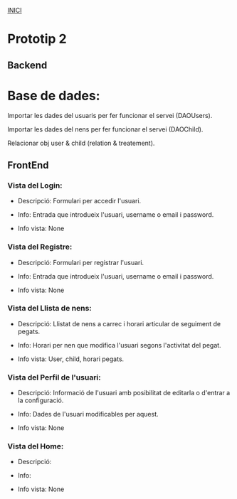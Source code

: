 [INICI](../README.md)

# Prototip 2

## Backend

# Base de dades:

Importar les dades del usuaris per fer funcionar el servei (DAOUsers).

Importar les dades del nens per fer funcionar el servei (DAOChild).

Relacionar obj user & child (relation & treatement).

## FrontEnd


### Vista del Login:

- Descripció: Formulari per accedir l'usuari.

- Info: Entrada que introdueix l'usuari, username o email i password.

- Info vista: None

### Vista del Registre:

- Descripció: Formulari per registrar l'usuari.

- Info: Entrada que introdueix l'usuari, username o email i password.

- Info vista: None

### Vista del Llista de nens:

- Descripció: Llistat de nens a carrec i horari articular de seguiment de pegats.

- Info: Horari per nen que modifica l'usuari segons l'activitat del pegat.

- Info vista: User, child, horari pegats.

### Vista del Perfil de l'usuari:

- Descripció: Informació de l'usuari amb posibilitat de editarla o d'entrar a la configuració.

- Info: Dades de l'usuari modificables per aquest.

- Info vista: None

### Vista del Home:

- Descripció: 

- Info:

- Info vista: None
